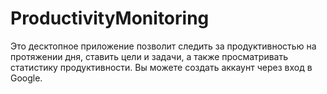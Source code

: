 # ProductivityMonitoring
Это десктопное приложение позволит следить за продуктивностью на протяжении дня, ставить цели и задачи, а также просматривать статистику продуктивности. Вы можете создать аккаунт через вход в Google.
